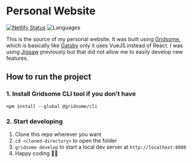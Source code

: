 # Personal Website
[![Netlify Status](https://img.shields.io/netlify/d961adca-af16-4024-9193-c90074af4933)](https://app.netlify.com/sites/georgev-design/deploys)
![Languages](https://img.shields.io/github/languages/count/GeorgeGedox/website-gridsome)


This is the source of my personal website. It was built using [Gridsome](https://gridsome.org/), which is basically like [Gatsby](https://www.gatsbyjs.com/) only it uses VueJS instead of React. I was using [Jigsaw](https://jigsaw.tighten.co/) previously but that did not allow me to easily develop new features.

## How to run the project
### 1. Install Gridsome CLI tool if you don't have

`npm install --global @gridsome/cli`

### 2. Start developing

1. Clone this repo wherever you want
2. `cd <cloned-directory>` to open the folder
3. `gridsome develop` to start a local dev server at `http://localhost:8080`
4. Happy coding 🎉🙌
